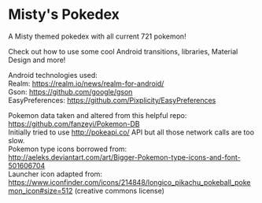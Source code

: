 # Misty's Pokedex
A Misty themed pokedex with all current 721 pokemon!

Check out how to use some cool Android transitions, libraries, Material Design and more!

Android technologies used:<br />
Realm: https://realm.io/news/realm-for-android/ <br />
Gson: https://github.com/google/gson <br />
EasyPreferences: https://github.com/Pixplicity/EasyPreferences <br />

Pokemon data taken and altered from this helpful repo: https://github.com/fanzeyi/Pokemon-DB  <br />
Initially tried to use http://pokeapi.co/ API but all those network calls are too slow.  <br />
Pokemon type icons borrowed from: http://aeleks.deviantart.com/art/Bigger-Pokemon-type-icons-and-font-501606704 <br />
Launcher icon adapted from: https://www.iconfinder.com/icons/214848/longico_pikachu_pokeball_pokemon_icon#size=512 (creative commons license)
